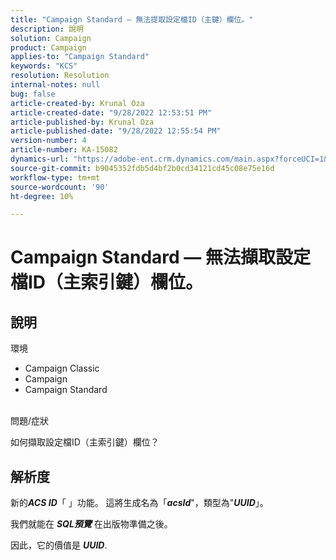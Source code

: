 ```yaml
---
title: "Campaign Standard — 無法提取設定檔ID（主鍵）欄位。"
description: 說明
solution: Campaign
product: Campaign
applies-to: "Campaign Standard"
keywords: "KCS"
resolution: Resolution
internal-notes: null
bug: false
article-created-by: Krunal Oza
article-created-date: "9/28/2022 12:53:51 PM"
article-published-by: Krunal Oza
article-published-date: "9/28/2022 12:55:54 PM"
version-number: 4
article-number: KA-15082
dynamics-url: "https://adobe-ent.crm.dynamics.com/main.aspx?forceUCI=1&pagetype=entityrecord&etn=knowledgearticle&id=cc453797-2c3f-ed11-9db1-000d3a5c1bcc"
source-git-commit: b9045352fdb5d4bf2b0cd34121cd45c08e75e16d
workflow-type: tm+mt
source-wordcount: '90'
ht-degree: 10%

---
```


# Campaign Standard — 無法擷取設定檔ID（主索引鍵）欄位。

## 說明

環境<br>


- Campaign Classic
- Campaign
- Campaign Standard



<br>問題/症狀<br>


如何擷取設定檔ID（主索引鍵）欄位？


## 解析度


新的&#x200B;<b>*ACS ID</b>*「 」功能。 這將生成名為「<b>*acsId</b>*&quot;，類型為&quot;<b>*UUID</b>*」。

我們就能在 <b>*SQL預覽</b>* 在出版物準備之後。

因此，它的價值是 <b>*UUID</b>*.
